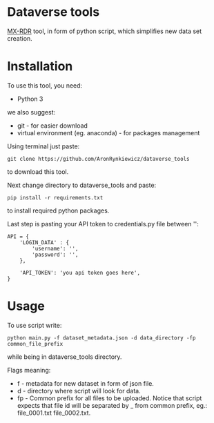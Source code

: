 # Dataverse tools
[MX-RDR](https://mxrdr.icm.edu.pl/) tool, in form of python script, which simplifies new data set creation.

# Installation
To use this tool, you need:
* Python 3

we also suggest:
* git - for easier download
* virtual environment (eg. anaconda) - for packages management

Using terminal just paste:
```
git clone https://github.com/AronRynkiewicz/dataverse_tools
```
to download this tool.

Next change directory to dataverse_tools and paste:
```
pip install -r requirements.txt
```
to install required python packages.

Last step is pasting your API token to credentials.py file between '':
```
API = {
    'LOGIN_DATA' : {
        'username': '',
        'password': '',
    },

    'API_TOKEN': 'you api token goes here',
}
```

# Usage
To use script write:
```
python main.py -f dataset_metadata.json -d data_directory -fp common_file_prefix
```
while being in dataverse_tools directory.

Flags meaning:
* f - metadata for new dataset in form of json file.
* d - directory where script will look for data.
* fp - Common prefix for all files to be uploaded. Notice that script expects that file id will be separated by _ from common prefix, eg.: file_0001.txt file_0002.txt.
